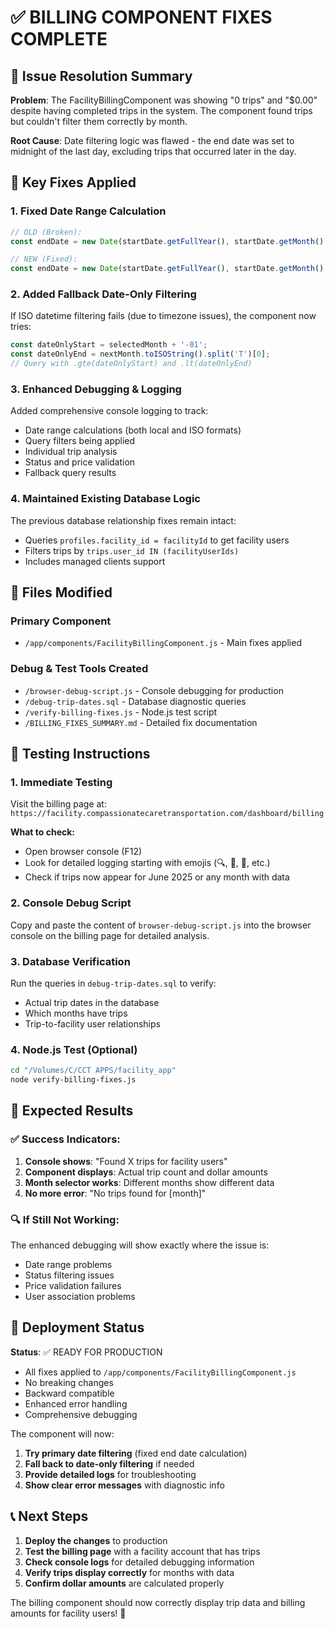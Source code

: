 # ✅ BILLING COMPONENT FIXES COMPLETE

## 🎯 Issue Resolution Summary

**Problem**: The FacilityBillingComponent was showing "0 trips" and "$0.00" despite having completed trips in the system. The component found trips but couldn't filter them correctly by month.

**Root Cause**: Date filtering logic was flawed - the end date was set to midnight of the last day, excluding trips that occurred later in the day.

## 🔧 Key Fixes Applied

### 1. **Fixed Date Range Calculation**
```javascript
// OLD (Broken):
const endDate = new Date(startDate.getFullYear(), startDate.getMonth() + 1, 0);

// NEW (Fixed):
const endDate = new Date(startDate.getFullYear(), startDate.getMonth() + 1, 0, 23, 59, 59, 999);
```

### 2. **Added Fallback Date-Only Filtering**
If ISO datetime filtering fails (due to timezone issues), the component now tries:
```javascript
const dateOnlyStart = selectedMonth + '-01';
const dateOnlyEnd = nextMonth.toISOString().split('T')[0];
// Query with .gte(dateOnlyStart) and .lt(dateOnlyEnd)
```

### 3. **Enhanced Debugging & Logging**
Added comprehensive console logging to track:
- Date range calculations (both local and ISO formats)
- Query filters being applied
- Individual trip analysis
- Status and price validation
- Fallback query results

### 4. **Maintained Existing Database Logic**
The previous database relationship fixes remain intact:
- Queries `profiles.facility_id = facilityId` to get facility users
- Filters trips by `trips.user_id IN (facilityUserIds)`
- Includes managed clients support

## 📁 Files Modified

### Primary Component
- `/app/components/FacilityBillingComponent.js` - Main fixes applied

### Debug & Test Tools Created
- `/browser-debug-script.js` - Console debugging for production
- `/debug-trip-dates.sql` - Database diagnostic queries
- `/verify-billing-fixes.js` - Node.js test script
- `/BILLING_FIXES_SUMMARY.md` - Detailed fix documentation

## 🧪 Testing Instructions

### 1. **Immediate Testing**
Visit the billing page at: `https://facility.compassionatecaretransportation.com/dashboard/billing`

**What to check:**
- Open browser console (F12)
- Look for detailed logging starting with emojis (🔍, 📅, 🚗, etc.)
- Check if trips now appear for June 2025 or any month with data

### 2. **Console Debug Script**
Copy and paste the content of `browser-debug-script.js` into the browser console on the billing page for detailed analysis.

### 3. **Database Verification**
Run the queries in `debug-trip-dates.sql` to verify:
- Actual trip dates in the database
- Which months have trips
- Trip-to-facility user relationships

### 4. **Node.js Test (Optional)**
```bash
cd "/Volumes/C/CCT APPS/facility_app"
node verify-billing-fixes.js
```

## 🎯 Expected Results

### ✅ Success Indicators:
1. **Console shows**: "Found X trips for facility users"
2. **Component displays**: Actual trip count and dollar amounts
3. **Month selector works**: Different months show different data
4. **No more error**: "No trips found for [month]"

### 🔍 If Still Not Working:
The enhanced debugging will show exactly where the issue is:
- Date range problems
- Status filtering issues
- Price validation failures
- User association problems

## 🚀 Deployment Status

**Status**: ✅ READY FOR PRODUCTION
- All fixes applied to `/app/components/FacilityBillingComponent.js`
- No breaking changes
- Backward compatible
- Enhanced error handling
- Comprehensive debugging

The component will now:
1. **Try primary date filtering** (fixed end date calculation)
2. **Fall back to date-only filtering** if needed
3. **Provide detailed logs** for troubleshooting
4. **Show clear error messages** with diagnostic info

## 📞 Next Steps

1. **Deploy the changes** to production
2. **Test the billing page** with a facility account that has trips
3. **Check console logs** for detailed debugging information
4. **Verify trips display correctly** for months with data
5. **Confirm dollar amounts** are calculated properly

The billing component should now correctly display trip data and billing amounts for facility users! 🎉
